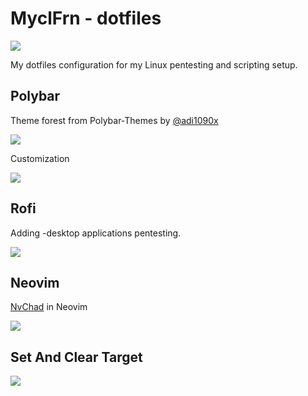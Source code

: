 # MyclFrn - dotfiles

![][logo-url]

My dotfiles configuration for my Linux pentesting and scripting setup.

## Polybar

Theme forest from Polybar-Themes by [@adi1090x](https://github.com/adi1090x/polybar-themes)

![][forest-base]

Customization

![][my-forest]

## Rofi

Adding -desktop applications pentesting.

![][rofi]

## Neovim

[NvChad](https://github.com/NvChad/NvChad) in Neovim

![][neovim]

## Set And Clear Target

![][target-url]





[logo-url]: https://github.com/MyclFrn/MyclFrn/blob/main/files/Logo.png
[target-url]: https://github.com/MyclFrn/dotfiles/blob/main/images/setcleartarget.gif
[forest-base]: https://raw.githubusercontent.com/adi1090x/files/master/polybar-themes/previews/forest/main.gif
[my-forest]: https://github.com/MyclFrn/dotfiles/blob/main/images/myforest.jpg
[rofi]: https://github.com/MyclFrn/dotfiles/blob/main/images/rofi.png
[neovim]: https://github.com/MyclFrn/dotfiles/blob/main/images/nvchad.jpg